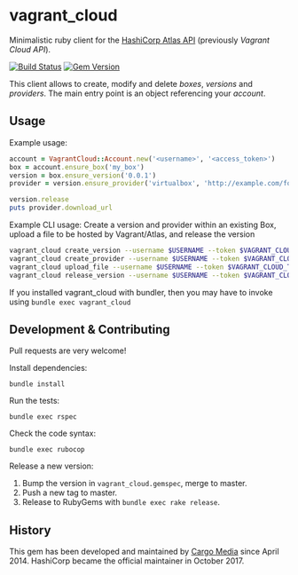 vagrant_cloud
=============
Minimalistic ruby client for the [HashiCorp Atlas API](https://vagrantcloud.com/docs) (previously *Vagrant Cloud API*).

[![Build Status](https://img.shields.io/travis/hashicorp/vagrant_cloud/master.svg)](https://travis-ci.org/hashicorp/vagrant_cloud)
[![Gem Version](https://img.shields.io/gem/v/vagrant_cloud.svg)](https://rubygems.org/gems/vagrant_cloud)


This client allows to create, modify and delete *boxes*, *versions* and *providers*.
The main entry point is an object referencing your *account*.

Usage
-----
Example usage:
```ruby
account = VagrantCloud::Account.new('<username>', '<access_token>')
box = account.ensure_box('my_box')
version = box.ensure_version('0.0.1')
provider = version.ensure_provider('virtualbox', 'http://example.com/foo.box')

version.release
puts provider.download_url
```

Example CLI usage:
Create a version and provider within an existing Box, upload a file to be hosted by Vagrant/Atlas, and release the version
```sh
vagrant_cloud create_version --username $USERNAME --token $VAGRANT_CLOUD_TOKEN --box $BOX_NAME --version $BOX_VERSION
vagrant_cloud create_provider --username $USERNAME --token $VAGRANT_CLOUD_TOKEN --box $BOX_NAME --version $BOX_VERSION
vagrant_cloud upload_file --username $USERNAME --token $VAGRANT_CLOUD_TOKEN --box $BOX_NAME --version $BOX_VERSION --provider_file_path $PACKAGE_PATH
vagrant_cloud release_version --username $USERNAME --token $VAGRANT_CLOUD_TOKEN --box $BOX_NAME --version $BOX_VERSION
```
If you installed vagrant_cloud with bundler, then you may have to invoke using `bundle exec vagrant_cloud`

Development & Contributing
--------------------------
Pull requests are very welcome!

Install dependencies:
```
bundle install
```

Run the tests:
```
bundle exec rspec
```

Check the code syntax:
```
bundle exec rubocop
```

Release a new version:

1. Bump the version in `vagrant_cloud.gemspec`, merge to master.
2. Push a new tag to master.
3. Release to RubyGems with `bundle exec rake release`.

History
-------
This gem has been developed and maintained by [Cargo Media](https://www.cargomedia.ch) since April 2014.
HashiCorp became the official maintainer in October 2017.
